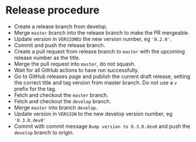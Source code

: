 # Release procedure

- Create a release branch from develop.
- Merge `master` branch into the release branch to make the PR mergeable.
- Update version in `VERSION`to the new version number, eg `'0.2.0'`.
- Commit and push the release branch.
- Create a pull request from release branch to `master` with the upcoming release number as the title.
- Merge the pull request into `master`, do not squash.
- Wait for all GitHub actions to have run successfully.
- Go to GitHub releases page and publish the current draft release, setting the correct title and tag version from master branch. Do not use a `v` prefix for the tag.
- Fetch and checkout the `master` branch.
- Fetch and checkout the `develop` branch.
- Merge `master` into branch `develop`.
- Update version in `VERSION` to the new develop version number, eg `'0.3.0.dev0'`
- Commit with commit message `Bump version to 0.3.0.dev0` and push the `develop` branch to origin.
